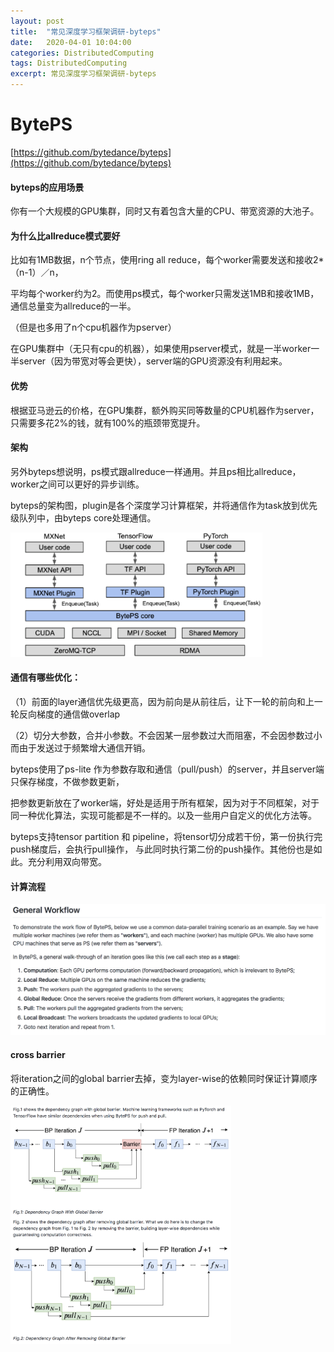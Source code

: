 ```yaml
---
layout: post
title:  "常见深度学习框架调研-byteps"
date:   2020-04-01 10:04:00
categories: DistributedComputing
tags: DistributedComputing
excerpt: 常见深度学习框架调研-byteps
---
```


# BytePS

[https://github.com/bytedance/byteps](https://github.com/bytedance/byteps)

#### byteps的应用场景

你有一个大规模的GPU集群，同时又有着包含大量的CPU、带宽资源的大池子。



#### 为什么比allreduce模式要好

比如有1MB数据，n个节点，使用ring all reduce，每个worker需要发送和接收2\*（n-1）／n，

平均每个worker约为2。而使用ps模式，每个worker只需发送1MB和接收1MB，通信总量变为allreduce的一半。

（但是也多用了n个cpu机器作为pserver）

在GPU集群中（无只有cpu的机器），如果使用pserver模式，就是一半worker一半server（因为带宽对等会更快），server端的GPU资源没有利用起来。


#### 优势


根据亚马逊云的价格，在GPU集群，额外购买同等数量的CPU机器作为server，只需要多花2%的钱，就有100%的瓶颈带宽提升。


#### 架构

另外byteps想说明，ps模式跟allreduce一样通用。并且ps相比allreduce，worker之间可以更好的异步训练。


byteps的架构图，plugin是各个深度学习计算框架，并将通信作为task放到优先级队列中，由byteps core处理通信。


<img src="/images/frameworks/byteps1.png" width="80%" height="80%">


#### 通信有哪些优化：

（1）前面的layer通信优先级更高，因为前向是从前往后，让下一轮的前向和上一轮反向梯度的通信做overlap

（2）切分大参数，合并小参数。不会因某一层参数过大而阻塞，不会因参数过小而由于发送过于频繁增大通信开销。


byteps使用了ps-lite 作为参数存取和通信（pull/push）的server，并且server端只保存梯度，不做参数更新，

把参数更新放在了worker端，好处是适用于所有框架，因为对于不同框架，对于同一种优化算法，实现可能都是不一样的。以及一些用户自定义的优化方法等。

byteps支持tensor partition 和 pipeline，将tensor切分成若干份，第一份执行完push梯度后，会执行pull操作，
与此同时执行第二份的push操作。其他份也是如此。充分利用双向带宽。


#### 计算流程

<img src="/images/frameworks/byteps2.png" width="100%" height="100%">


#### cross barrier

将iteration之间的global barrier去掉，变为layer-wise的依赖同时保证计算顺序的正确性。

<img src="/images/frameworks/byteps3.png" width="70%" height="70%">
